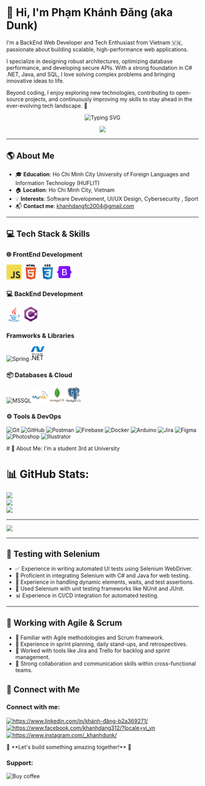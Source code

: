 # 👋 Hi, I'm Phạm Khánh Đăng (aka Dunk)  

I'm a BackEnd Web Developer and Tech Enthusiast from Vietnam 🇻🇳, passionate about building scalable, high-performance web applications.

I specialize in designing robust architectures, optimizing database performance, and developing secure APIs. With a strong foundation in C# .NET, Java, and SQL, I love solving complex problems and bringing innovative ideas to life.

Beyond coding, I enjoy exploring new technologies, contributing to open-source projects, and continuously improving my skills to stay ahead in the ever-evolving tech landscape. 🚀

<p align="center">
  <img src="https://readme-typing-svg.herokuapp.com?font=Fira+Code&size=24&pause=1000&color=0FFF00&center=true&vCenter=true&width=435&lines=Hello+World!;Welcome+to+my+profile;Enjoy+your+visit!" alt="Typing SVG" />
</p>
<p align="center">
  <img src="https://media.giphy.com/media/M9gbBd9nbDrOTu1Mqx/giphy.gif" width="200"/>
</p>

---

## 🌎 About Me  

- 🎓 **Education**: Ho Chi Minh City University of Foreign Languages and Information Technology (HUFLIT)  
- 🏠 **Location**: Ho Chi Minh City, Vietnam  
- 💡 **Interests**: Software Development, UI/UX Design, Cybersecurity , Sport 
- 📬 **Contact me**: khanhdangfc2004@gmail.com  

---
## 💻 Tech Stack & Skills  

### 🌐 **FrontEnd Development**  
<p align="left">
  <img src="https://raw.githubusercontent.com/devicons/devicon/master/icons/javascript/javascript-original.svg" alt="JavaScript" width="40" height="40"/>
  <img src="https://raw.githubusercontent.com/devicons/devicon/master/icons/html5/html5-original-wordmark.svg" alt="HTML5" width="40" height="40"/>
  <img src="https://raw.githubusercontent.com/devicons/devicon/master/icons/css3/css3-original-wordmark.svg" alt="CSS3" width="40" height="40"/>
  <img src="https://raw.githubusercontent.com/devicons/devicon/master/icons/bootstrap/bootstrap-original.svg" alt="Bootstrap" width="40" height="40"/>
</p>

### 💻 **BackEnd Development**  
<p align="left">
  <img src="https://raw.githubusercontent.com/devicons/devicon/master/icons/java/java-original.svg" alt="Java" width="40" height="40"/>
  <img src="https://raw.githubusercontent.com/devicons/devicon/master/icons/csharp/csharp-original.svg" alt="C#" width="40" height="40"/>
  
</p>

### Framworks & Libraries
<p align="left">
  <img src="https://www.vectorlogo.zone/logos/springio/springio-icon.svg" alt="Spring" width="40" height="40"/>
  <img src="https://raw.githubusercontent.com/devicons/devicon/master/icons/dot-net/dot-net-original-wordmark.svg" alt=".NET" width="40" height="40"/>
</p>


### 📦 **Databases & Cloud**  
<p align="left">
  <img src="https://www.svgrepo.com/show/303229/microsoft-sql-server-logo.svg" alt="MSSQL" width="40" height="40"/>
  <img src="https://raw.githubusercontent.com/devicons/devicon/master/icons/mysql/mysql-original-wordmark.svg" alt="MySQL" width="40" height="40"/>
  <img src="https://raw.githubusercontent.com/devicons/devicon/master/icons/mongodb/mongodb-original-wordmark.svg" alt="MongoDB" width="40" height="40"/>
  <img src="https://raw.githubusercontent.com/devicons/devicon/master/icons/postgresql/postgresql-original-wordmark.svg" alt="PostgreSQL" width="40" height="40"/>
</p>

### ⚙️ **Tools & DevOps**  
<p align="left">
  <img src="https://www.vectorlogo.zone/logos/git-scm/git-scm-icon.svg" alt="Git" width="40" height="40"/>
  <img src="https://www.vectorlogo.zone/logos/github/github-icon.svg" alt="GitHub" width="40" height="40"/>
  <img src="https://www.vectorlogo.zone/logos/getpostman/getpostman-icon.svg" alt="Postman" width="40" height="40"/>
  <img src="https://www.vectorlogo.zone/logos/firebase/firebase-icon.svg" alt="Firebase" width="40" height="40"/>
  <img src="https://www.vectorlogo.zone/logos/docker/docker-icon.svg" alt="Docker" width="40" height="40"/>
  <img src="https://cdn.worldvectorlogo.com/logos/arduino-1.svg" alt="Arduino" width="40" height="40"/>
  <img src="https://www.vectorlogo.zone/logos/atlassian_jira/atlassian_jira-icon.svg" alt="Jira" width="40" height="40"/>
  <img src="https://www.vectorlogo.zone/logos/figma/figma-icon.svg" alt="Figma" width="40" height="40"/>
  <img src="https://cdn.worldvectorlogo.com/logos/adobe-photoshop-2.svg" alt="Photoshop" width="40" height="40"/>
  <img src="https://upload.wikimedia.org/wikipedia/commons/f/fb/Adobe_Illustrator_CC_icon.svg" alt="Illustrator" width="40" height="40"/>
</p>
# 💫 About Me:
I'm a student 3rd at University 

# 📊 GitHub Stats:
![](https://github-readme-stats.vercel.app/api?username=KhanhDunk&theme=dark&hide_border=false&include_all_commits=false&count_private=false)<br/>
![](https://nirzak-streak-stats.vercel.app/?user=KhanhDunk&theme=dark&hide_border=false)<br/>
![](https://github-readme-stats.vercel.app/api/top-langs/?username=KhanhDunk&theme=dark&hide_border=false&include_all_commits=false&count_private=false&layout=compact)

---
[![](https://visitcount.itsvg.in/api?id=KhanhDunk&icon=0&color=0)](https://visitcount.itsvg.in)

---
## 🧪 **Testing with Selenium**
- ✅ Experience in writing automated UI tests using Selenium WebDriver.
- 📌 Proficient in integrating Selenium with C# and Java for web testing.
- 🔄 Experience in handling dynamic elements, waits, and test assertions.
- 🎯 Used Selenium with unit testing frameworks like NUnit and JUnit.
- 📊 Experience in CI/CD integration for automated testing.

---
## 🔄 **Working with Agile & Scrum**
- 📅 Familiar with Agile methodologies and Scrum framework.
- 🎯 Experience in sprint planning, daily stand-ups, and retrospectives.
- 📌 Worked with tools like Jira and Trello for backlog and sprint management.
- 📝 Strong collaboration and communication skills within cross-functional teams.


<!-- Proudly created with GPRM ( https://gprm.itsvg.in ) -->

## 📱 Connect with Me  
<h3 align="left">Connect with me:</h3>
<p align="left">
<a href="[https://linkedin.com/in/https://www.linkedin.com/in/khánh-đăng-b2a369271](https://www.linkedin.com/in/khánh-đăng-b2a369271/)/" target="blank"><img align="center" src="https://raw.githubusercontent.com/rahuldkjain/github-profile-readme-generator/master/src/images/icons/Social/linked-in-alt.svg" alt="https://www.linkedin.com/in/khánh-đăng-b2a369271/" height="30" width="40" /></a>
<a href="https://fb.com/https://www.facebook.com/khanhdang312/?locale=vi_vn" target="blank"><img align="center" src="https://raw.githubusercontent.com/rahuldkjain/github-profile-readme-generator/master/src/images/icons/Social/facebook.svg" alt="https://www.facebook.com/khanhdang312/?locale=vi_vn" height="30" width="40" /></a>
<a href="https://instagram.com/https://www.instagram.com/_khanhdunk/" target="blank"><img align="center" src="https://raw.githubusercontent.com/rahuldkjain/github-profile-readme-generator/master/src/images/icons/Social/instagram.svg" alt="https://www.instagram.com/_khanhdunk/" height="30" width="40" /></a>
</p>
🚀 **Let's build something amazing together!** 🚀  
<h3 align="left">Support:</h3>
<p><a href="https://ko-fi.com/Buy coffe"> <img align="left" src="https://cdn.ko-fi.com/cdn/kofi3.png?v=3" height="50" width="210" alt="Buy coffee" /></a></p>
<br/>
 

